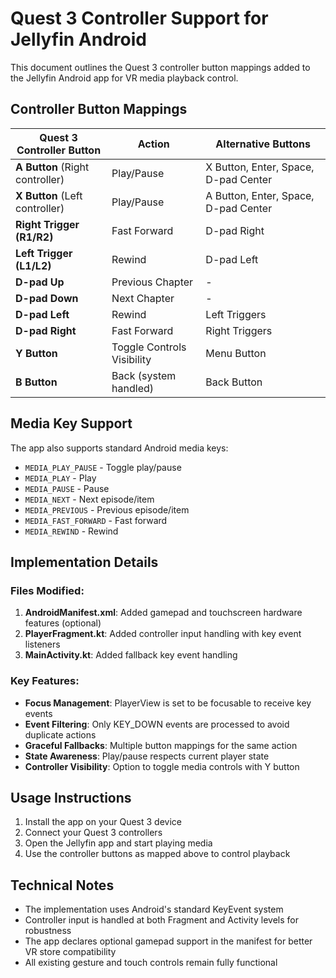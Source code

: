 # Quest 3 Controller Support for Jellyfin Android

This document outlines the Quest 3 controller button mappings added to the Jellyfin Android app for VR media playback control.

## Controller Button Mappings

| Quest 3 Controller Button | Action | Alternative Buttons |
|---------------------------|--------|-------------------|
| **A Button** (Right controller) | Play/Pause | X Button, Enter, Space, D-pad Center |
| **X Button** (Left controller) | Play/Pause | A Button, Enter, Space, D-pad Center |
| **Right Trigger (R1/R2)** | Fast Forward | D-pad Right |
| **Left Trigger (L1/L2)** | Rewind | D-pad Left |
| **D-pad Up** | Previous Chapter | - |
| **D-pad Down** | Next Chapter | - |
| **D-pad Left** | Rewind | Left Triggers |
| **D-pad Right** | Fast Forward | Right Triggers |
| **Y Button** | Toggle Controls Visibility | Menu Button |
| **B Button** | Back (system handled) | Back Button |

## Media Key Support

The app also supports standard Android media keys:
- `MEDIA_PLAY_PAUSE` - Toggle play/pause
- `MEDIA_PLAY` - Play
- `MEDIA_PAUSE` - Pause
- `MEDIA_NEXT` - Next episode/item
- `MEDIA_PREVIOUS` - Previous episode/item
- `MEDIA_FAST_FORWARD` - Fast forward
- `MEDIA_REWIND` - Rewind

## Implementation Details

### Files Modified:
1. **AndroidManifest.xml**: Added gamepad and touchscreen hardware features (optional)
2. **PlayerFragment.kt**: Added controller input handling with key event listeners
3. **MainActivity.kt**: Added fallback key event handling

### Key Features:
- **Focus Management**: PlayerView is set to be focusable to receive key events
- **Event Filtering**: Only KEY_DOWN events are processed to avoid duplicate actions
- **Graceful Fallbacks**: Multiple button mappings for the same action
- **State Awareness**: Play/pause respects current player state
- **Controller Visibility**: Option to toggle media controls with Y button

## Usage Instructions

1. Install the app on your Quest 3 device
2. Connect your Quest 3 controllers 
3. Open the Jellyfin app and start playing media
4. Use the controller buttons as mapped above to control playback

## Technical Notes

- The implementation uses Android's standard KeyEvent system
- Controller input is handled at both Fragment and Activity levels for robustness
- The app declares optional gamepad support in the manifest for better VR store compatibility
- All existing gesture and touch controls remain fully functional
